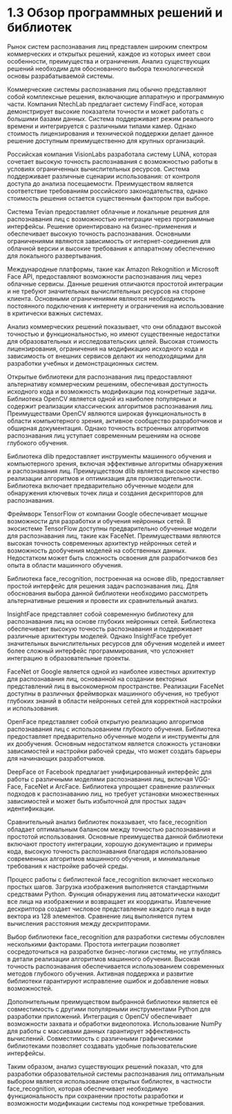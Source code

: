 # 1.3 Обзор программных решений и библиотек

Рынок систем распознавания лиц представлен широким спектром коммерческих и открытых решений, каждое из которых имеет свои особенности, преимущества и ограничения. Анализ существующих решений необходим для обоснованного выбора технологической основы разрабатываемой системы.

Коммерческие системы распознавания лиц обычно представляют собой комплексные решения, включающие аппаратную и программную части. Компания NtechLab предлагает систему FindFace, которая демонстрирует высокие показатели точности и может работать с большими базами данных. Система поддерживает режим реального времени и интегрируется с различными типами камер. Однако стоимость лицензирования и технической поддержки делает данное решение доступным преимущественно для крупных организаций.

Российская компания VisionLabs разработала систему LUNA, которая сочетает высокую точность распознавания с возможностью работы в условиях ограниченных вычислительных ресурсов. Система поддерживает различные сценарии использования: от контроля доступа до анализа посещаемости. Преимуществом является соответствие требованиям российского законодательства, однако стоимость решения остается существенным фактором при выборе.

Система Tevian предоставляет облачные и локальные решения для распознавания лиц с возможностью интеграции через программные интерфейсы. Решение ориентировано на бизнес-применения и обеспечивает высокую точность распознавания. Основными ограничениями являются зависимость от интернет-соединения для облачной версии и высокие требования к аппаратному обеспечению для локального развертывания.

Международные платформы, такие как Amazon Rekognition и Microsoft Face API, предоставляют возможности распознавания лиц через облачные сервисы. Данные решения отличаются простотой интеграции и не требуют значительных вычислительных ресурсов на стороне клиента. Основными ограничениями являются необходимость постоянного подключения к интернету и ограничения на использование в критически важных системах.

Анализ коммерческих решений показывает, что они обладают высокой точностью и функциональностью, но имеют существенные недостатки для образовательных и исследовательских целей. Высокая стоимость лицензирования, ограничения на модификацию исходного кода и зависимость от внешних сервисов делают их неподходящими для разработки учебных и демонстрационных систем.

Открытые библиотеки для распознавания лиц предоставляют альтернативу коммерческим решениям, обеспечивая доступность исходного кода и возможность модификации под конкретные задачи. Библиотека OpenCV является одной из наиболее популярных и содержит реализации классических алгоритмов распознавания лиц. Преимуществами OpenCV являются широкая функциональность в области компьютерного зрения, активное сообщество разработчиков и обширная документация. Однако точность встроенных алгоритмов распознавания лиц уступает современным решениям на основе глубокого обучения.

Библиотека dlib предоставляет инструменты машинного обучения и компьютерного зрения, включая эффективные алгоритмы обнаружения и распознавания лиц. Преимуществом dlib является высокое качество реализации алгоритмов и оптимизация для производительности. Библиотека включает предварительно обученные модели для обнаружения ключевых точек лица и создания дескрипторов для распознавания.

Фреймворк TensorFlow от компании Google обеспечивает мощные возможности для разработки и обучения нейронных сетей. В экосистеме TensorFlow доступны предварительно обученные модели для распознавания лиц, такие как FaceNet. Преимуществами являются высокая точность современных архитектур нейронных сетей и возможность дообучения моделей на собственных данных. Недостатком может быть сложность освоения для разработчиков без опыта в области машинного обучения.

Библиотека face_recognition, построенная на основе dlib, предоставляет простой интерфейс для решения задач распознавания лиц. Для обоснования выбора данной библиотеки необходимо рассмотреть альтернативные решения и провести их сравнительный анализ.

InsightFace представляет собой современную библиотеку для распознавания лиц на основе глубоких нейронных сетей. Библиотека обеспечивает высокую точность распознавания и поддерживает различные архитектуры моделей. Однако InsightFace требует значительных вычислительных ресурсов для обучения моделей и имеет более сложный интерфейс программирования, что усложняет интеграцию в образовательные проекты.

FaceNet от Google является одной из наиболее известных архитектур для распознавания лиц, основанной на создании векторных представлений лиц в высокомерном пространстве. Реализации FaceNet доступны в различных фреймворках машинного обучения, но требуют глубоких знаний в области нейронных сетей для корректной настройки и использования.

OpenFace представляет собой открытую реализацию алгоритмов распознавания лиц с использованием глубокого обучения. Библиотека предоставляет предварительно обученные модели и инструменты для их дообучения. Основным недостатком является сложность установки зависимостей и настройки рабочей среды, что может создать барьеры для начинающих разработчиков.

DeepFace от Facebook предлагает унифицированный интерфейс для работы с различными моделями распознавания лиц, включая VGG-Face, FaceNet и ArcFace. Библиотека упрощает сравнение различных подходов к распознаванию лиц, но требует установки множественных зависимостей и может быть избыточной для простых задач идентификации.

Сравнительный анализ библиотек показывает, что face_recognition обладает оптимальным балансом между точностью распознавания и простотой использования. Основные преимущества данной библиотеки включают простоту интеграции, хорошую документацию и примеры кода, высокую точность распознавания благодаря использованию современных алгоритмов машинного обучения, и минимальные требования к настройке рабочей среды.

Процесс работы с библиотекой face_recognition включает несколько простых шагов. Загрузка изображения выполняется стандартными средствами Python. Функция обнаружения лиц автоматически находит все лица на изображении и возвращает их координаты. Извлечение дескриптора создает числовое представление каждого лица в виде вектора из 128 элементов. Сравнение лиц выполняется путем вычисления расстояния между дескрипторами.

Выбор библиотеки face_recognition для разработки системы обусловлен несколькими факторами. Простота интеграции позволяет сосредоточиться на разработке бизнес-логики системы, не углубляясь в детали реализации алгоритмов машинного обучения. Высокая точность распознавания обеспечивается использованием современных методов глубокого обучения. Активная поддержка и развитие библиотеки гарантируют исправление ошибок и добавление новых возможностей.

Дополнительным преимуществом выбранной библиотеки является её совместимость с другими популярными инструментами Python для разработки приложений. Интеграция с OpenCV обеспечивает возможности захвата и обработки видеопотока. Использование NumPy для работы с массивами данных гарантирует эффективность вычислений. Совместимость с различными графическими библиотеками позволяет создавать удобные пользовательские интерфейсы.

Таким образом, анализ существующих решений показал, что для разработки образовательной системы распознавания лиц оптимальным выбором является использование открытых библиотек, в частности face_recognition, которая обеспечивает необходимую функциональность при сохранении простоты разработки и возможности модификации системы под конкретные требования.